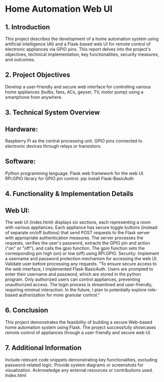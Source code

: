 <h1>Home Automation  Web UI </h1>

<h2>1. Introduction</h2>
This project describes the development of a home automation system using artificial intelligence (AI) and a Flask-based web UI for remote control of electronic appliances via GPIO pins. This report delves into the project's objectives, technical implementation, key functionalities, security measures, and outcomes.
<h2>2. Project Objectives</h2>
Develop a user-friendly and secure web interface for controlling various home appliances (bulbs, fans, ACs, geyser, TV, motor pump) using a smartphone from anywhere.
<h2>3. Technical System Overview</h2>
<h2>Hardware:</h2>
Raspberry Pi as the central processing unit.
GPIO pins connected to electronic devices through relays or transistors.
<h2>Software:</h2>
Python programming language.
Flask web framework for the web UI.
RPi.GPIO library for GPIO pin control.
pip install Flask-BasicAuth

<h2>4. Functionality & Implementation Details</h2>
<h2>Web UI:</h2>
The web UI (index.html) displays six sections, each representing a room with various appliances.
Each appliance has secure toggle buttons (instead of separate on/off buttons) that send POST requests to the Flask server with appropriate authentication measures.
The server processes the requests, verifies the user's password, extracts the GPIO pin and action ("on" or "off"), and calls the gpio function.
The gpio function sets the corresponding pin high (on) or low (off) using RPi.GPIO.
Security:
Implement a username and password protection mechanism for accessing the web UI.
Validate user before processing any requests.
“To ensure secure access to the web interface, I implemented Flask-BasicAuth. Users are prompted to enter their username and password, which are stored in the python program. Only authorized users can control appliances, preventing unauthorized access. The login process is streamlined and user-friendly, requiring minimal interaction. In the future, I plan to potentially explore role-based authorization for more granular control.”

<h2>6. Conclusion</h2>
This project demonstrates the feasibility of building a secure Web-based home automation system using Flask. The project successfully showcases remote control of appliances through a user-friendly and secure web UI. 
<h2>7. Additional Information</h2>
Include relevant code snippets demonstrating key functionalities, excluding password-related logic.
Provide system diagrams or screenshots for visualization.
Acknowledge any external resources or contributions used.
Index.html



